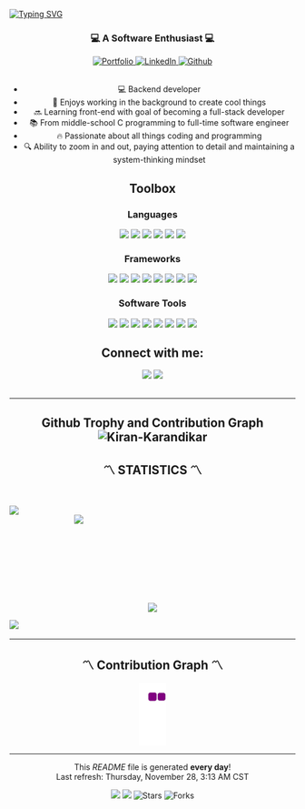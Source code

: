 <a href="https://git.io/typing-svg"><img src="https://readme-typing-svg.demolab.com?font=Fira+Code&size=28&pause=1000&center=true&vCenter=true&width=800&height=125&lines=Hi%2C+I'm+Kiran+Karandikar.;Ready+to+Make+a+Difference+!!" alt="Typing SVG" /></a>


<h3 align="center">💻 A Software Enthusiast 💻</h3>
<div align="center">
  <a href="https://kirankarandikar.com" target="_blank">
    <img src="https://img.shields.io/badge/Portfolio-6762A6?style=for-the-badge&logoColor=white" alt="Portfolio">
  </a>
  <a href="https://linkedin.com/in/kiran-karandikar" target="_blank">
    <img src="https://img.shields.io/badge/LinkedIn-0077b5?style=for-the-badge&logo=linkedin&logoColor=white" alt="LinkedIn">
  </a>
  <a href="https://github.com/Kiran-Karandikar" target="_blank">
    <img src="https://komarev.com/ghpvc/?username=kiran-karandikar&style=for-the-badge&color=234524" alt="Github">
  </a>
</div>
<br />

<div align="center">
  <ul>
    <li>💻 Backend developer</li>
    <li>🔨 Enjoys working in the background to create cool things</li>
    <li>🔜 Learning front-end with goal of becoming a full-stack developer</li>
    <li>📚 From middle-school C programming to full-time software engineer</li>
    <li>🔥 Passionate about all things coding and programming</li>
    <li>🔍 Ability to zoom in and out, paying attention to detail and maintaining a system-thinking mindset</li>
  </ul>
</div>


<h2 align="center">Toolbox</h2>
<h3 align="center">Languages</h3>
<div align="center">
  <span><img src="https://img.shields.io/badge/Python-3776AB?style=for-the-badge&logo=python&logoColor=white"/></span>
  <span><img src="https://img.shields.io/badge/bash-tan?style=for-the-badge&logo=bash&logoColor=white" /></span>
<span><img src="https://img.shields.io/badge/R-grey?style=for-the-badge&logo=R&logoColor=white" /></span>
<span><img src="https://img.shields.io/badge/JavaScript-F7DF1E?style=for-the-badge&logo=javascript&logoColor=black" /></span>
<span><img src="https://img.shields.io/badge/html5%20-%23E34F26.svg?&style=for-the-badge&logo=html5&logoColor=white" /> </span>
<span><img src="https://img.shields.io/badge/css3%20-%231572B6.svg?&style=for-the-badge&logo=css3&logoColor=white" /></span>
</div>

<h3 align="center">Frameworks</h3>
<div align="center">
  <span><img src="https://img.shields.io/badge/djagno-green?style=for-the-badge&logo=django&logoColor=white" /></span>
  <span><img src="https://img.shields.io/badge/Flask-black?style=for-the-badge&logo=flask&logoColor=white" /></span>
  <span><img src="https://img.shields.io/badge/pandas-violet?style=for-the-badge&logo=pandas&logoColor=white" /></span>
  <span><img src="https://img.shields.io/badge/Numpy-blue?style=for-the-badge&logo=numpy&logoColor=white"/></span>
  <span><img src="https://img.shields.io/badge/spacy-blue?style=for-the-badge&logo=spacy&logoColor=white" /></span>
  <span><img src="https://img.shields.io/badge/Scikit_learn-tan?style=for-the-badge&logo=Scikit-learn&logoColor=white" /></span>
  <span><img src="https://img.shields.io/badge/seaborn-grey?style=for-the-badge&logo=seaborn&logoColor=white" /></span>
  <span><img src="https://img.shields.io/badge/node.js%20-%2343853D.svg?&style=for-the-badge&logo=node.js&logoColor=white" /></span>
</div>

<h3 align="center">Software Tools</h3>
<div align="center">
  <span><img src="https://img.shields.io/badge/Pycharm-yellow?style=for-the-badge&logo=PyCharm&logoColor=white"/></span>
  <span><img src="https://img.shields.io/badge/Jupyter-orange?style=for-the-badge&logo=Jupyter&logoColor=white"/></span>
  <span><img src="https://img.shields.io/badge/Visual_Studio_Code-0078D4?style=for-the-badge&logo=visual%20studio%20code&logoColor=white" /></span>
  <span><img src="https://img.shields.io/badge/git%20-%23F05033.svg?&style=for-the-badge&logo=git&logoColor=white"/></span>
  <span><img src="https://img.shields.io/badge/github%20-%23121011.svg?&style=for-the-badge&logo=github&logoColor=white"/></span>
  <span><img src="https://img.shields.io/badge/Vim-purple?style=for-the-badge&logo=Vim&logoColor=white"/></span>
  <span><img src="https://img.shields.io/badge/Docker-0078D4?style=for-the-badge&logo=docker&logoColor=white"/></span>
  <span><img src="https://img.shields.io/badge/Vagrant-0078D4?style=for-the-badge&logo=vagrant&logoColor=white"/></span>
</div>

<h2 align="center">Connect with me:</h2>
<div align="center">
  <span><a href="https://linkedin.com/in/kiran-karandikar"><img src="https://img.shields.io/badge/linkedin-0078D4?style=for-the-badge&logo=linkedin&logoColor=white"/></a></span>
  <span><a href="mailto:connect.funnel.github@kirankarandikar.com"><img src="https://img.shields.io/badge/Gmail-red?style=for-the-badge&logo=Gmail&logoColor=white"/></a></span>
</div>
<br />

---
<h2 align="center">Github Trophy and Contribution Graph
  <img src="https://github-profile-trophy.vercel.app/?username=kiran-karandikar&theme=darkhub&no-frame=true" alt="Kiran-Karandikar"/>
</h2>

<h2 align="center">〽️ STATISTICS 〽️</h2>
<br>
<p align="center">
  <div align="center">
    <!-- S t r e a k -->
    <a href="https://git.io/streak-stats" title="Go to Source"><img align="left" width=390 src="https://github-readme-streak-stats.herokuapp.com?user=kiran-karandikar&theme=dark&date_format=M%20j%5B%2C%20Y%5D" /></a>
    <!-- Commit and Stars -->
    <img align="right" width=390 src="https://github-readme-stats.vercel.app/api/?username=kiran-karandikar&count_private=true&theme=tokyonight&showicons=true"/>
  </div>
  <br><br><br><br><br><br><br><br><br>
  <div align="center">
    <!-- most used language -->
    <a href="https://github.com/anuraghazra/github-readme-stats"><img width=325 align="center" src="https://github-readme-stats.vercel.app/api/top-langs/?username=kiran-karandikar&langs_count=5&theme=tokyonight&title_color=61dafb&text_color=ffffff&icon_color=61dafb&bg_color=20232a&langs_count=8&layout=compact&border_color=61dafb&hide_border=true" /></a>
  </div>
</p>
<!-- Profile Tracker -->
<!-- https://yhype.me/github/profile-views -->

[![](https://hit.yhype.me/github/profile?user_id=38068652)]()

<hr>
<h2 align="center">〽️ Contribution Graph 〽️</h2>
<div align="center">
<img align="center" src="https://github.com/kiran-karandikar/kiran-karandikar/blob/output/github-contribution-grid-snake.gif" alt="Contribution-Grid-Snake"/>
</div>
<hr>

<p align="center">This <i>README</i> file is generated <b>every day</b>!<br />Last refresh: Thursday, November 28, 3:13 AM CST <br/>
<p align="center">
<img src="https://github.com/kiran-karandikar/kiran-karandikar/workflows/README%20build/badge.svg" />
<img src="https://api.netlify.com/api/v1/badges/9951730d-f05c-4438-b7c8-945def7bdcef/deploy-status" />
<img alt="Stars" src="https://img.shields.io/github/stars/kiran-karandikar/kiran-karandikar?style=for-the-badge&labelColor=343b41"/>
<img alt="Forks" src="https://img.shields.io/github/forks/kiran-karandikar/kiran-karandikar?style=for-the-badge&labelColor=343b41"/>
</p>
